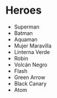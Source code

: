 # Heroes

* Superman
* Batman
* Aquaman
* Mujer Maravilla
* Linterna Verde
* Robin
* Volcán Negro
* Flash
* Green Arrow
* Black Canary
* Atom

